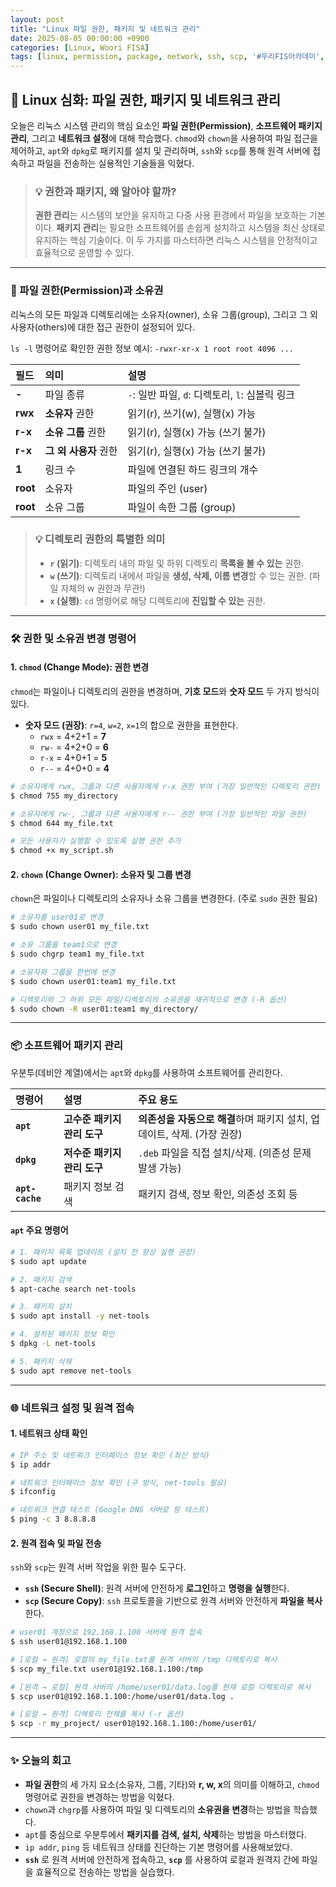 ```yaml
---
layout: post
title: "Linux 파일 권한, 패키지 및 네트워크 관리"
date: 2025-08-05 00:00:00 +0900
categories: [Linux, Woori FISA]
tags: [linux, permission, package, network, ssh, scp, '#우리FIS아카데미', '#우리FISA', '#AI엔지니어링', '#K-디지털트레이닝', '#우리에프아이에스', '#글로벌소프트웨어캠퍼스']
---
```


## 🐧 Linux 심화: 파일 권한, 패키지 및 네트워크 관리

오늘은 리눅스 시스템 관리의 핵심 요소인 **파일 권한(Permission)**, **소프트웨어 패키지 관리**, 그리고 **네트워크 설정**에 대해 학습했다. `chmod`와 `chown`을 사용하여 파일 접근을 제어하고, `apt`와 `dpkg`로 패키지를 설치 및 관리하며, `ssh`와 `scp`를 통해 원격 서버에 접속하고 파일을 전송하는 실용적인 기술들을 익혔다.

> ### 💡 권한과 패키지, 왜 알아야 할까?
> **권한 관리**는 시스템의 보안을 유지하고 다중 사용 환경에서 파일을 보호하는 기본이다. **패키지 관리**는 필요한 소프트웨어를 손쉽게 설치하고 시스템을 최신 상태로 유지하는 핵심 기술이다. 이 두 가지를 마스터하면 리눅스 시스템을 안정적이고 효율적으로 운영할 수 있다.

---

### 🔐 파일 권한(Permission)과 소유권

리눅스의 모든 파일과 디렉토리에는 소유자(owner), 소유 그룹(group), 그리고 그 외 사용자(others)에 대한 접근 권한이 설정되어 있다.

`ls -l` 명령어로 확인한 권한 정보 예시:
`-rwxr-xr-x 1 root root 4096 ...`

| 필드 | 의미 | 설명 |
| :--- | :--- | :--- |
| **-** | 파일 종류 | `-`: 일반 파일, `d`: 디렉토리, `l`: 심볼릭 링크 |
| **rwx** | **소유자** 권한 | 읽기(r), 쓰기(w), 실행(x) 가능 |
| **r-x** | **소유 그룹** 권한 | 읽기(r), 실행(x) 가능 (쓰기 불가) |
| **r-x** | **그 외 사용자** 권한 | 읽기(r), 실행(x) 가능 (쓰기 불가) |
| **1** | 링크 수 | 파일에 연결된 하드 링크의 개수 |
| **root** | 소유자 | 파일의 주인 (user) |
| **root** | 소유 그룹 | 파일이 속한 그룹 (group) |

> ### 💡 디렉토리 권한의 특별한 의미
> - **`r` (읽기)**: 디렉토리 내의 파일 및 하위 디렉토리 **목록을 볼 수 있는** 권한.
> - **`w` (쓰기)**: 디렉토리 내에서 파일을 **생성, 삭제, 이름 변경**할 수 있는 권한. (파일 자체의 w 권한과 무관!)
> - **`x` (실행)**: `cd` 명령어로 해당 디렉토리에 **진입할 수 있는** 권한.

--- 

### 🛠️ 권한 및 소유권 변경 명령어

#### 1. `chmod` (Change Mode): 권한 변경

`chmod`는 파일이나 디렉토리의 권한을 변경하며, **기호 모드**와 **숫자 모드** 두 가지 방식이 있다.

- **숫자 모드 (권장)**: `r=4`, `w=2`, `x=1`의 합으로 권한을 표현한다.
  - `rwx` = 4+2+1 = **7**
  - `rw-` = 4+2+0 = **6**
  - `r-x` = 4+0+1 = **5**
  - `r--` = 4+0+0 = **4**

```bash
# 소유자에게 rwx, 그룹과 다른 사용자에게 r-x 권한 부여 (가장 일반적인 디렉토리 권한)
$ chmod 755 my_directory

# 소유자에게 rw-, 그룹과 다른 사용자에게 r-- 권한 부여 (가장 일반적인 파일 권한)
$ chmod 644 my_file.txt

# 모든 사용자가 실행할 수 있도록 실행 권한 추가
$ chmod +x my_script.sh
```

#### 2. `chown` (Change Owner): 소유자 및 그룹 변경

`chown`은 파일이나 디렉토리의 소유자나 소유 그룹을 변경한다. (주로 `sudo` 권한 필요)

```bash
# 소유자를 user01로 변경
$ sudo chown user01 my_file.txt

# 소유 그룹을 team1으로 변경
$ sudo chgrp team1 my_file.txt

# 소유자와 그룹을 한번에 변경
$ sudo chown user01:team1 my_file.txt

# 디렉토리와 그 하위 모든 파일/디렉토리의 소유권을 재귀적으로 변경 (-R 옵션)
$ sudo chown -R user01:team1 my_directory/
```

--- 

### 📦 소프트웨어 패키지 관리

우분투(데비안 계열)에서는 `apt`와 `dpkg`를 사용하여 소프트웨어를 관리한다.

| 명령어 | 설명 | 주요 용도 |
| :--- | :--- | :--- |
| **`apt`** | **고수준 패키지 관리 도구** | **의존성을 자동으로 해결**하며 패키지 설치, 업데이트, 삭제. (가장 권장) |
| **`dpkg`** | **저수준 패키지 관리 도구** | `.deb` 파일을 직접 설치/삭제. (의존성 문제 발생 가능) |
| **`apt-cache`** | 패키지 정보 검색 | 패키지 검색, 정보 확인, 의존성 조회 등 |

#### `apt` 주요 명령어

```bash
# 1. 패키지 목록 업데이트 (설치 전 항상 실행 권장)
$ sudo apt update

# 2. 패키지 검색
$ apt-cache search net-tools

# 3. 패키지 설치
$ sudo apt install -y net-tools

# 4. 설치된 패키지 정보 확인
$ dpkg -L net-tools

# 5. 패키지 삭제
$ sudo apt remove net-tools
```

--- 

### 🌐 네트워크 설정 및 원격 접속

#### 1. 네트워크 상태 확인

```bash
# IP 주소 및 네트워크 인터페이스 정보 확인 (최신 방식)
$ ip addr

# 네트워크 인터페이스 정보 확인 (구 방식, net-tools 필요)
$ ifconfig

# 네트워크 연결 테스트 (Google DNS 서버로 핑 테스트)
$ ping -c 3 8.8.8.8
```

#### 2. 원격 접속 및 파일 전송

`ssh`와 `scp`는 원격 서버 작업을 위한 필수 도구다.

- **`ssh` (Secure Shell)**: 원격 서버에 안전하게 **로그인**하고 **명령을 실행**한다.
- **`scp` (Secure Copy)**: `ssh` 프로토콜을 기반으로 원격 서버와 안전하게 **파일을 복사**한다.

```bash
# user01 계정으로 192.168.1.100 서버에 원격 접속
$ ssh user01@192.168.1.100

# [로컬 → 원격] 로컬의 my_file.txt를 원격 서버의 /tmp 디렉토리로 복사
$ scp my_file.txt user01@192.168.1.100:/tmp

# [원격 → 로컬] 원격 서버의 /home/user01/data.log를 현재 로컬 디렉토리로 복사
$ scp user01@192.168.1.100:/home/user01/data.log .

# [로컬 → 원격] 디렉토리 전체를 복사 (-r 옵션)
$ scp -r my_project/ user01@192.168.1.100:/home/user01/
```

--- 

### ✨ 오늘의 회고

- **파일 권한**의 세 가지 요소(소유자, 그룹, 기타)와 **r, w, x**의 의미를 이해하고, `chmod` 명령어로 권한을 변경하는 방법을 익혔다.
- `chown`과 `chgrp`를 사용하여 파일 및 디렉토리의 **소유권을 변경**하는 방법을 학습했다.
- `apt`를 중심으로 우분투에서 **패키지를 검색, 설치, 삭제**하는 방법을 마스터했다.
- `ip addr`, `ping` 등 네트워크 상태를 진단하는 기본 명령어를 사용해보았다.
- **`ssh`** 로 원격 서버에 안전하게 접속하고, **`scp`** 를 사용하여 로컬과 원격지 간에 파일을 효율적으로 전송하는 방법을 실습했다.

